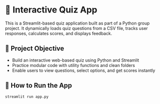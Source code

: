 # 🧠 Interactive Quiz App

This is a Streamlit-based quiz application built as part of a Python group project. It dynamically loads quiz questions from a CSV file, tracks user responses, calculates scores, and displays feedback.

## 📌 Project Objective

- Build an interactive web-based quiz using Python and Streamlit
- Practice modular code with utility functions and clean folders
- Enable users to view questions, select options, and get scores instantly

## 🚀 How to Run the App

```bash
streamlit run app.py